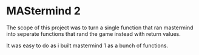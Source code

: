 #   MAStermind 2
The scope of this project was to turn a single function that ran mastermind into
seperate functions that rand the game instead with return values.

It was easy to do as i built mastermind 1 as a bunch of functions.
